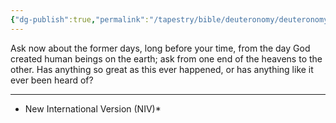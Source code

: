 ```yaml
---
{"dg-publish":true,"permalink":"/tapestry/bible/deuteronomy/deuteronomy-4-32/","title":"Deuteronomy 4:32","tags":["bible-verse","bible-verse"],"dgHomeLink":true,"dgShowLocalGraph":true,"dgEnableSearch":true}
---
```



Ask now about the former days, long before your time, from the day God created human beings on the earth; ask from one end of the heavens to the other. Has anything so great as this ever happened, or has anything like it ever been heard of?

---
* New International Version (NIV)*